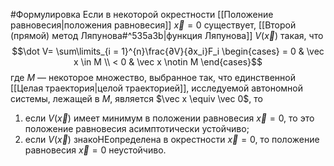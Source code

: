 #Формулировка 
Если в некоторой окрестности [[Положение равновесия|положения равновесия]] $\vec x = 0$ существует, [[Второй (прямой) метод Ляпунова#^535a3b|функция Ляпунова]] $V(\vec x)$ такая, что
$$\dot V= \sum\limits_{i = 1}^{n}\frac{∂V}{∂x_i}F_i \begin{cases} = 0 & \vec x \in M \\ < 0 & \vec x \notin M \end{cases}$$
где $М$ — некоторое множество, выбранное так, что единственной [[Целая траектория|целой траекторией]], исследуемой автономной системы, лежащей в $М$, является $\vec x \equiv \vec 0$, то
1) если $V(\vec x)$ имеет минимум в положении равновесия $\vec x = 0$, то это положение
равновесия асимптотически устойчиво;
2) если $V(\vec x)$ знакоНЕопределена в окрестности $\vec x = 0$, то положение равновесия $\vec x = 0$ неустойчиво.